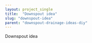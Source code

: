 ```yaml
---
layout: project_single
title:  "Downspout idea"
slug: "downspout-idea"
parent: "downspout-drainage-ideas-diy"
---
```

Downspout idea